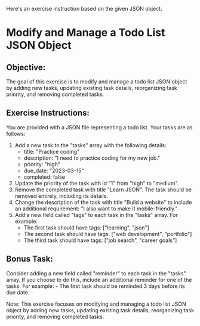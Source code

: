 Here's an exercise instruction based on the given JSON object:

# Modify and Manage a Todo List JSON Object

## Objective:
The goal of this exercise is to modify and manage a todo list JSON object by adding new tasks, updating existing task details, reorganizing task priority, and removing completed tasks.

## Exercise Instructions:

You are provided with a JSON file representing a todo list. Your tasks are as follows:

1. Add a new task to the "tasks" array with the following details:
    - title: "Practice coding"
    - description: "I need to practice coding for my new job."
    - priority: "high"
    - due_date: "2023-03-15"
    - completed: false
2. Update the priority of the task with id "1" from "high" to "medium".
3. Remove the completed task with title "Learn JSON". The task should be removed entirely, including its details.
4. Change the description of the task with title "Build a website" to include an additional requirement: "I also want to make it mobile-friendly."
5. Add a new field called "tags" to each task in the "tasks" array. For example:
    - The first task should have tags: ["learning", "json"]
    - The second task should have tags: ["web development", "portfolio"]
    - The third task should have tags: ["job search", "career goals"]

## Bonus Task:

Consider adding a new field called "reminder" to each task in the "tasks" array. If you choose to do this, include an additional reminder for one of the tasks. For example:
    - The first task should be reminded 3 days before its due date.

Note: This exercise focuses on modifying and managing a todo list JSON object by adding new tasks, updating existing task details, reorganizing task priority, and removing completed tasks.